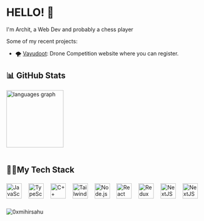 # HELLO! 👋

I'm Archit, a Web Dev and probably a chess player

Some of my recent projects:

- 🌪️ [Vayudoot](https://vayudoot-2-0.vercel.app): Drone Competition website where you can register.



## 📊 GitHub Stats
<div align="left">
  <img src="https://github-readme-stats.vercel.app/api/top-langs/?username=archittgupta&theme=tokyonight&show_icons=true&hide_border=true&layout=compact" height="150" alt="languages graph"  />
</div>
<br>



###

<h2 align="left">👨‍💻My Tech Stack</h2>

###

<div align="left">
  <img src="https://skillicons.dev/icons?i=js" height="40" alt="JavaScript logo" />
  <img width="10" />
  <img src="https://skillicons.dev/icons?i=ts" height="40" alt="TypeScript logo" />
  <img width="10" />
  <img src="https://skillicons.dev/icons?i=cpp" height="40" alt="C++ logo" />
  <img width="10" />
  <img src="https://skillicons.dev/icons?i=tailwind" height="40" alt="Tailwind CSS logo" />
  <img width="10" />
  <img src="https://skillicons.dev/icons?i=nodejs" height="40" alt="Node.js logo" />
  <img width="10" />
  <img src="https://skillicons.dev/icons?i=react" height="40" alt="React logo" />
  <img width="10" />
  <img src="https://skillicons.dev/icons?i=redux" height="40" alt="Redux logo"  />
  <img width="10" />
  <img src="https://skillicons.dev/icons?i=nextjs" height="40" alt="NextJS logo"  />
  <img width="10" />
  <img src="https://skillicons.dev/icons?i=html" height="40" alt="NextJS logo"  />
  <img width="10" />

###

<p align="left"> <img src="https://komarev.com/ghpvc/?username=archittgupta&label=Profile%20views&color=0e75b6&style=flat" alt="0xmihirsahu" /> </p>

<!--
**archittgupta/archittgupta** is a ✨ _special_ ✨ repository because its `README.md` (this file) appears on your GitHub profile.

Here are some ideas to get you started:

- 🔭 I’m currently working on ...
- 🌱 I’m currently learning ...
- 👯 I’m looking to collaborate on ...
- 🤔 I’m looking for help with ...
- 💬 Ask me about ...
- 📫 How to reach me: ...
- 😄 Pronouns: ...
- ⚡ Fun fact: ...
-->
